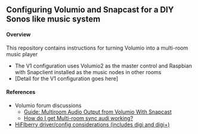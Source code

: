 ## Configuring Volumio and Snapcast for a DIY Sonos like music system

#### Overview
This repository contains instructions for turning Volumio into a multi-room music player
* The V1 configuration uses Volumio2 as the master control and Raspbian with Snapclient installed as the music nodes in other rooms
 * [Detail for the V1 configuration goes  here]


#### References
* Volumio forum discussions
  * [Guide: Multiroom Audio Output from Volumio With Snapcast](https://volumio.org/forum/multiroom-audio-output-from-volumio-with-snapcast-t3217.html)
  * [How do I get Multi-room sync audi working?](https://volumio.org/forum/how-get-multi-room-sync-audio-working-t4685.html)
* [HiFIberry driver/config considerations (includes digi and digi+)](https://www.hifiberry.com/upgrading-raspbian-to-jessie/)
